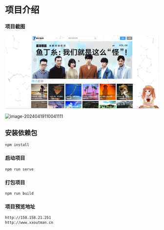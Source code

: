# 项目介绍

### 项目截图

![1637307100726](assets/1637307100726.png)

![image-20240419110041111](http://mk.xxoutman.cn/img/image-20240419110041111.png)

## 安装依赖包

```
npm install
```

### 启动项目

```
npm run serve
```

### 打包项目

```
npm run build
```

### 项目预览地址

```
http://150.158.21.251
http://www.xxoutman.cn
```
